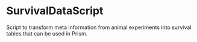 # SurvivalDataScript
Script to transform meta information from animal experiments into survival tables that can be used in Prism.
